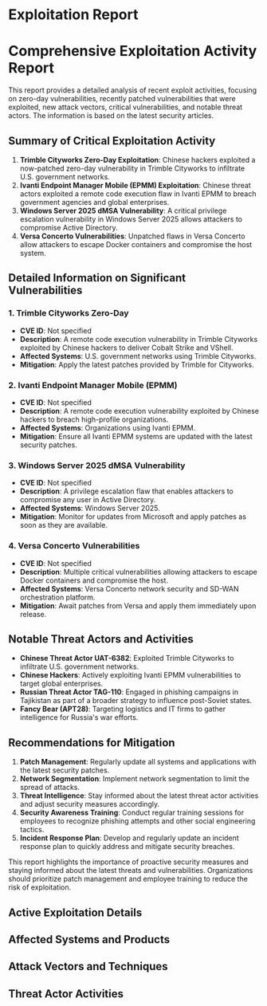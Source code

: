 # Exploitation Report

# Comprehensive Exploitation Activity Report

This report provides a detailed analysis of recent exploit activities, focusing on zero-day vulnerabilities, recently patched vulnerabilities that were exploited, new attack vectors, critical vulnerabilities, and notable threat actors. The information is based on the latest security articles.

## Summary of Critical Exploitation Activity

1. **Trimble Cityworks Zero-Day Exploitation**: Chinese hackers exploited a now-patched zero-day vulnerability in Trimble Cityworks to infiltrate U.S. government networks.
2. **Ivanti Endpoint Manager Mobile (EPMM) Exploitation**: Chinese threat actors exploited a remote code execution flaw in Ivanti EPMM to breach government agencies and global enterprises.
3. **Windows Server 2025 dMSA Vulnerability**: A critical privilege escalation vulnerability in Windows Server 2025 allows attackers to compromise Active Directory.
4. **Versa Concerto Vulnerabilities**: Unpatched flaws in Versa Concerto allow attackers to escape Docker containers and compromise the host system.

## Detailed Information on Significant Vulnerabilities

### 1. Trimble Cityworks Zero-Day
- **CVE ID**: Not specified
- **Description**: A remote code execution vulnerability in Trimble Cityworks exploited by Chinese hackers to deliver Cobalt Strike and VShell.
- **Affected Systems**: U.S. government networks using Trimble Cityworks.
- **Mitigation**: Apply the latest patches provided by Trimble for Cityworks.

### 2. Ivanti Endpoint Manager Mobile (EPMM)
- **CVE ID**: Not specified
- **Description**: A remote code execution vulnerability exploited by Chinese hackers to breach high-profile organizations.
- **Affected Systems**: Organizations using Ivanti EPMM.
- **Mitigation**: Ensure all Ivanti EPMM systems are updated with the latest security patches.

### 3. Windows Server 2025 dMSA Vulnerability
- **CVE ID**: Not specified
- **Description**: A privilege escalation flaw that enables attackers to compromise any user in Active Directory.
- **Affected Systems**: Windows Server 2025.
- **Mitigation**: Monitor for updates from Microsoft and apply patches as soon as they are available.

### 4. Versa Concerto Vulnerabilities
- **CVE ID**: Not specified
- **Description**: Multiple critical vulnerabilities allowing attackers to escape Docker containers and compromise the host.
- **Affected Systems**: Versa Concerto network security and SD-WAN orchestration platform.
- **Mitigation**: Await patches from Versa and apply them immediately upon release.

## Notable Threat Actors and Activities

- **Chinese Threat Actor UAT-6382**: Exploited Trimble Cityworks to infiltrate U.S. government networks.
- **Chinese Hackers**: Actively exploiting Ivanti EPMM vulnerabilities to target global enterprises.
- **Russian Threat Actor TAG-110**: Engaged in phishing campaigns in Tajikistan as part of a broader strategy to influence post-Soviet states.
- **Fancy Bear (APT28)**: Targeting logistics and IT firms to gather intelligence for Russia's war efforts.

## Recommendations for Mitigation

1. **Patch Management**: Regularly update all systems and applications with the latest security patches.
2. **Network Segmentation**: Implement network segmentation to limit the spread of attacks.
3. **Threat Intelligence**: Stay informed about the latest threat actor activities and adjust security measures accordingly.
4. **Security Awareness Training**: Conduct regular training sessions for employees to recognize phishing attempts and other social engineering tactics.
5. **Incident Response Plan**: Develop and regularly update an incident response plan to quickly address and mitigate security breaches.

This report highlights the importance of proactive security measures and staying informed about the latest threats and vulnerabilities. Organizations should prioritize patch management and employee training to reduce the risk of exploitation.

## Active Exploitation Details



## Affected Systems and Products



## Attack Vectors and Techniques



## Threat Actor Activities

 